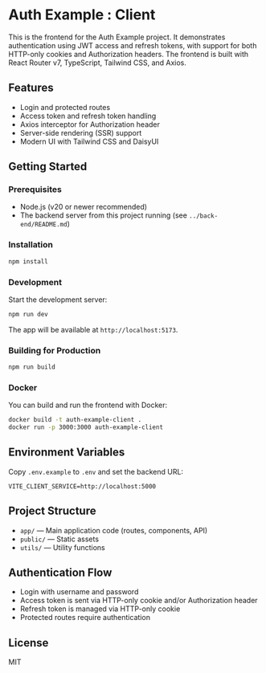 # Auth Example : Client

This is the frontend for the Auth Example project. It demonstrates authentication using JWT access and refresh tokens, with support for both HTTP-only cookies and Authorization headers. The frontend is built with React Router v7, TypeScript, Tailwind CSS, and Axios.

## Features

- Login and protected routes
- Access token and refresh token handling
- Axios interceptor for Authorization header
- Server-side rendering (SSR) support
- Modern UI with Tailwind CSS and DaisyUI

## Getting Started

### Prerequisites

- Node.js (v20 or newer recommended)
- The backend server from this project running (see `../back-end/README.md`)

### Installation

```bash
npm install
```

### Development

Start the development server:

```bash
npm run dev
```

The app will be available at `http://localhost:5173`.

### Building for Production

```bash
npm run build
```

### Docker

You can build and run the frontend with Docker:

```bash
docker build -t auth-example-client .
docker run -p 3000:3000 auth-example-client
```

## Environment Variables

Copy `.env.example` to `.env` and set the backend URL:

```env
VITE_CLIENT_SERVICE=http://localhost:5000
```

## Project Structure

- `app/` — Main application code (routes, components, API)
- `public/` — Static assets
- `utils/` — Utility functions

## Authentication Flow

- Login with username and password
- Access token is sent via HTTP-only cookie and/or Authorization header
- Refresh token is managed via HTTP-only cookie
- Protected routes require authentication

## License

MIT
